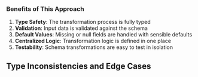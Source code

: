 ### Benefits of This Approach

1. **Type Safety**: The transformation process is fully typed
2. **Validation**: Input data is validated against the schema
3. **Default Values**: Missing or null fields are handled with sensible defaults
4. **Centralized Logic**: Transformation logic is defined in one place
5. **Testability**: Schema transformations are easy to test in isolation


## Type Inconsistencies and Edge Cases
